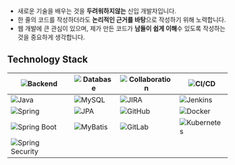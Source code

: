- 새로운 기술을 배우는 것을  **두려워하지않는** 신입 개발자입니다.
- 한 줄의 코드를 작성하더라도 **논리적인 근거를 바탕**으로 작성하기 위해 노력합니다.
- 웹 개발에 큰 관심이 있으며, 제가 만든 코드가 **남들이 쉽게 이해**수 있도록 작성하는 것을 중요하게 생각합니다.


## Technology Stack

| ![Backend](https://img.shields.io/badge/Backend-007396?style=for-the-badge) | ![Database](https://img.shields.io/badge/Database-4479A1?style=for-the-badge) | ![Collaboration](https://img.shields.io/badge/Collaboration-0052CC?style=for-the-badge) | ![CI/CD](https://img.shields.io/badge/CI%2FCD-FF6C37?style=for-the-badge) |
| --- | --- | --- | --- |
| ![Java](https://img.shields.io/badge/Java-007396?style=for-the-badge&logo=Java&logoColor=white) | ![MySQL](https://img.shields.io/badge/MySQL-4479A1?style=for-the-badge&logo=MySQL&logoColor=white) | ![JIRA](https://img.shields.io/badge/JIRA-0052CC?style=for-the-badge&logo=Jira&logoColor=white) | ![Jenkins](https://img.shields.io/badge/Jenkins-D24939?style=for-the-badge&logo=Jenkins&logoColor=white) |
| ![Spring](https://img.shields.io/badge/Spring-6DB33F?style=for-the-badge&logo=Spring&logoColor=white) | ![JPA](https://img.shields.io/badge/JPA-59666C?style=for-the-badge&logo=Hibernate&logoColor=white) | ![GitHub](https://img.shields.io/badge/GitHub-181717?style=for-the-badge&logo=GitHub&logoColor=white) | ![Docker](https://img.shields.io/badge/Docker-2496ED?style=for-the-badge&logo=Docker&logoColor=white) |
| ![Spring Boot](https://img.shields.io/badge/Spring%20Boot-6DB33F?style=for-the-badge&logo=Spring%20Boot&logoColor=white) | ![MyBatis](https://img.shields.io/badge/MyBatis-DC382D?style=for-the-badge&logo=MyBatis&logoColor=white) | ![GitLab](https://img.shields.io/badge/GitLab-FCA121?style=for-the-badge&logo=GitLab&logoColor=white) | ![Kubernetes](https://img.shields.io/badge/Kubernetes-326CE5?style=for-the-badge&logo=Kubernetes&logoColor=white) |
| ![Spring Security](https://img.shields.io/badge/Spring%20Security-6DB33F?style=for-the-badge&logo=Spring%20Security&logoColor=white) |  |  |  |
